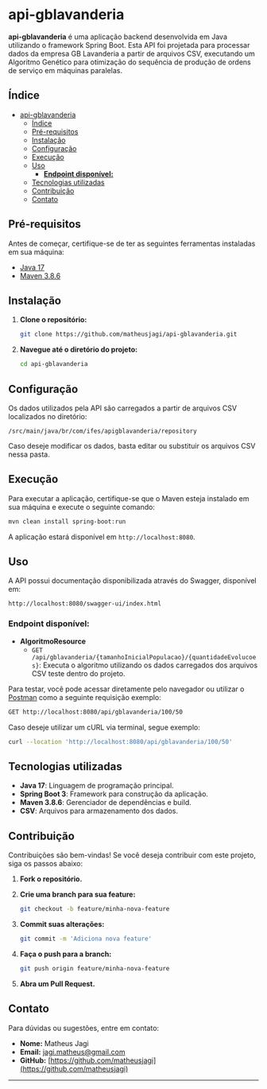 # api-gblavanderia

**api-gblavanderia** é uma aplicação backend desenvolvida em Java utilizando o framework Spring Boot. Esta API foi projetada para processar dados da empresa GB Lavanderia a partir de arquivos CSV, executando um Algoritmo Genético para otimização do sequência de produção de ordens de serviço em máquinas paralelas.

## Índice

- [api-gblavanderia](#api-gblavanderia)
  - [Índice](#índice)
  - [Pré-requisitos](#pré-requisitos)
  - [Instalação](#instalação)
  - [Configuração](#configuração)
  - [Execução](#execução)
  - [Uso](#uso)
    - [**Endpoint disponível:**](#endpoint-disponível)
  - [Tecnologias utilizadas](#tecnologias-utilizadas)
  - [Contribuição](#contribuição)
  - [Contato](#contato)

## Pré-requisitos

Antes de começar, certifique-se de ter as seguintes ferramentas instaladas em sua máquina:

- [Java 17](https://www.oracle.com/java/technologies/javase-jdk17-downloads.html)
- [Maven 3.8.6](https://maven.apache.org/download.cgi)

## Instalação

1. **Clone o repositório:**

   ```bash
   git clone https://github.com/matheusjagi/api-gblavanderia.git
   ```

2. **Navegue até o diretório do projeto:**

   ```bash
   cd api-gblavanderia
   ```

## Configuração

Os dados utilizados pela API são carregados a partir de arquivos CSV localizados no diretório:

```
/src/main/java/br/com/ifes/apigblavanderia/repository
```

Caso deseje modificar os dados, basta editar ou substituir os arquivos CSV nessa pasta.

## Execução

Para executar a aplicação, certifique-se que o Maven esteja instalado em sua máquina e execute o seguinte comando:

```bash
mvn clean install spring-boot:run
```

A aplicação estará disponível em `http://localhost:8080`.

## Uso

A API possui documentação disponibilizada através do Swagger, disponível em:

`
http://localhost:8080/swagger-ui/index.html
`

### **Endpoint disponível:**

- **AlgoritmoResource**
  - `GET /api/gblavanderia/{tamanhoInicialPopulacao}/{quantidadeEvolucoes}`: Executa o algoritmo utilizando os dados carregados dos arquivos CSV teste dentro do projeto.

Para testar, você pode acessar diretamente pelo navegador ou utilizar o [Postman](https://www.postman.com/) como a seguinte requisição exemplo:

```bash
GET http://localhost:8080/api/gblavanderia/100/50
```

Caso deseje utilizar um cURL via terminal, segue exemplo:

```bash
curl --location 'http://localhost:8080/api/gblavanderia/100/50'
```

## Tecnologias utilizadas

- **Java 17**: Linguagem de programação principal.
- **Spring Boot 3**: Framework para construção da aplicação.
- **Maven 3.8.6**: Gerenciador de dependências e build.
- **CSV**: Arquivos para armazenamento dos dados.

## Contribuição

Contribuições são bem-vindas! Se você deseja contribuir com este projeto, siga os passos abaixo:

1. **Fork o repositório.**
2. **Crie uma branch para sua feature:**

   ```bash
   git checkout -b feature/minha-nova-feature
   ```

3. **Commit suas alterações:**

   ```bash
   git commit -m 'Adiciona nova feature'
   ```

4. **Faça o push para a branch:**

   ```bash
   git push origin feature/minha-nova-feature
   ```

5. **Abra um Pull Request.**

## Contato

Para dúvidas ou sugestões, entre em contato:

- **Nome:** Matheus Jagi
- **Email:** [jagi.matheus@gmail.com](mailto:seuemail@example.com)
- **GitHub:** [https://github.com/matheusjagi](https://github.com/matheusjagi)

---
